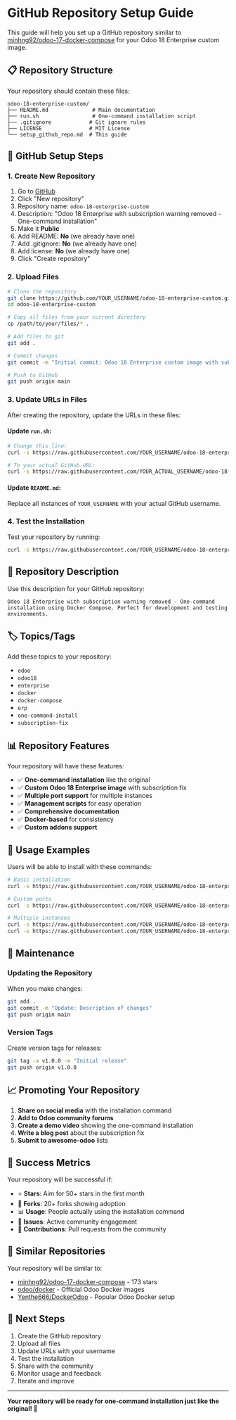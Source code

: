 # GitHub Repository Setup Guide

This guide will help you set up a GitHub repository similar to [minhng92/odoo-17-docker-compose](https://github.com/minhng92/odoo-17-docker-compose) for your Odoo 18 Enterprise custom image.

## 📋 Repository Structure

Your repository should contain these files:

```
odoo-18-enterprise-custom/
├── README.md              # Main documentation
├── run.sh                 # One-command installation script
├── .gitignore            # Git ignore rules
├── LICENSE               # MIT License
└── setup_github_repo.md  # This guide
```

## 🚀 GitHub Setup Steps

### 1. Create New Repository

1. Go to [GitHub](https://github.com)
2. Click "New repository"
3. Repository name: `odoo-18-enterprise-custom`
4. Description: "Odoo 18 Enterprise with subscription warning removed - One-command installation"
5. Make it **Public**
6. Add README: **No** (we already have one)
7. Add .gitignore: **No** (we already have one)
8. Add license: **No** (we already have one)
9. Click "Create repository"

### 2. Upload Files

```bash
# Clone the repository
git clone https://github.com/YOUR_USERNAME/odoo-18-enterprise-custom.git
cd odoo-18-enterprise-custom

# Copy all files from your current directory
cp /path/to/your/files/* .

# Add files to git
git add .

# Commit changes
git commit -m "Initial commit: Odoo 18 Enterprise custom image with subscription fix"

# Push to GitHub
git push origin main
```

### 3. Update URLs in Files

After creating the repository, update the URLs in these files:

#### Update `run.sh`:
```bash
# Change this line:
curl -s https://raw.githubusercontent.com/YOUR_USERNAME/odoo-18-enterprise-custom/master/run.sh | bash -s odoo18-project 10036 5432

# To your actual GitHub URL:
curl -s https://raw.githubusercontent.com/YOUR_ACTUAL_USERNAME/odoo-18-enterprise-custom/master/run.sh | bash -s odoo18-project 10036 5432
```

#### Update `README.md`:
Replace all instances of `YOUR_USERNAME` with your actual GitHub username.

### 4. Test the Installation

Test your repository by running:

```bash
curl -s https://raw.githubusercontent.com/YOUR_USERNAME/odoo-18-enterprise-custom/master/run.sh | bash -s test-odoo 10036 5432
```

## 📝 Repository Description

Use this description for your GitHub repository:

```
Odoo 18 Enterprise with subscription warning removed - One-command installation using Docker Compose. Perfect for development and testing environments.
```

## 🏷️ Topics/Tags

Add these topics to your repository:

- `odoo`
- `odoo18`
- `enterprise`
- `docker`
- `docker-compose`
- `erp`
- `one-command-install`
- `subscription-fix`

## 📊 Repository Features

Your repository will have these features:

- ✅ **One-command installation** like the original
- ✅ **Custom Odoo 18 Enterprise image** with subscription fix
- ✅ **Multiple port support** for multiple instances
- ✅ **Management scripts** for easy operation
- ✅ **Comprehensive documentation**
- ✅ **Docker-based** for consistency
- ✅ **Custom addons support**

## 🎯 Usage Examples

Users will be able to install with these commands:

```bash
# Basic installation
curl -s https://raw.githubusercontent.com/YOUR_USERNAME/odoo-18-enterprise-custom/master/run.sh | bash

# Custom ports
curl -s https://raw.githubusercontent.com/YOUR_USERNAME/odoo-18-enterprise-custom/master/run.sh | bash -s my-odoo 8080 5433

# Multiple instances
curl -s https://raw.githubusercontent.com/YOUR_USERNAME/odoo-18-enterprise-custom/master/run.sh | bash -s odoo-dev 10036 5432
curl -s https://raw.githubusercontent.com/YOUR_USERNAME/odoo-18-enterprise-custom/master/run.sh | bash -s odoo-test 11036 5433
```

## 🔄 Maintenance

### Updating the Repository

When you make changes:

```bash
git add .
git commit -m "Update: Description of changes"
git push origin main
```

### Version Tags

Create version tags for releases:

```bash
git tag -a v1.0.0 -m "Initial release"
git push origin v1.0.0
```

## 📈 Promoting Your Repository

1. **Share on social media** with the installation command
2. **Add to Odoo community forums**
3. **Create a demo video** showing the one-command installation
4. **Write a blog post** about the subscription fix
5. **Submit to awesome-odoo** lists

## 🎉 Success Metrics

Your repository will be successful if:

- ⭐ **Stars**: Aim for 50+ stars in the first month
- 🍴 **Forks**: 20+ forks showing adoption
- 📊 **Usage**: People actually using the installation command
- 💬 **Issues**: Active community engagement
- 📝 **Contributions**: Pull requests from the community

## 🔗 Similar Repositories

Your repository will be similar to:

- [minhng92/odoo-17-docker-compose](https://github.com/minhng92/odoo-17-docker-compose) - 173 stars
- [odoo/docker](https://github.com/odoo/docker) - Official Odoo Docker images
- [Yenthe666/DockerOdoo](https://github.com/Yenthe666/DockerOdoo) - Popular Odoo Docker setup

## 🚀 Next Steps

1. Create the GitHub repository
2. Upload all files
3. Update URLs with your username
4. Test the installation
5. Share with the community
6. Monitor usage and feedback
7. Iterate and improve

---

**Your repository will be ready for one-command installation just like the original! 🎉**
